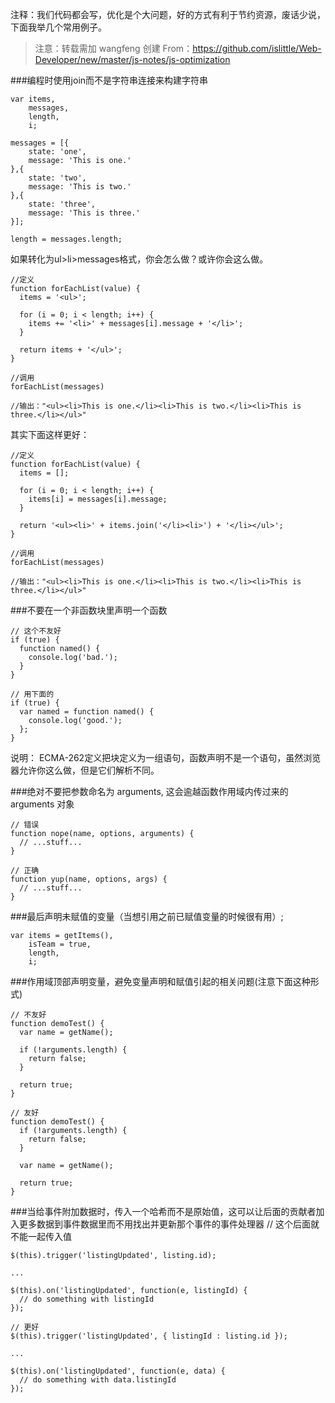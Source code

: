 
注释：我们代码都会写，优化是个大问题，好的方式有利于节约资源，废话少说，下面我举几个常用例子。

> 注意：转载需加 wangfeng 创建 From：https://github.com/islittle/Web-Developer/new/master/js-notes/js-optimization

###编程时使用join而不是字符串连接来构建字符串
```
var items,
    messages,
    length,
    i;

messages = [{
    state: 'one',
    message: 'This is one.'
},{
    state: 'two',
    message: 'This is two.'
},{
    state: 'three',
    message: 'This is three.'
}];

length = messages.length;
```
如果转化为ul>li>messages格式，你会怎么做？或许你会这么做。
```
//定义
function forEachList(value) {
  items = '<ul>';

  for (i = 0; i < length; i++) {
    items += '<li>' + messages[i].message + '</li>';
  }

  return items + '</ul>';
}

//调用
forEachList(messages)

//输出："<ul><li>This is one.</li><li>This is two.</li><li>This is three.</li></ul>"
```
其实下面这样更好：

```
//定义
function forEachList(value) {
  items = [];

  for (i = 0; i < length; i++) {
    items[i] = messages[i].message;
  }

  return '<ul><li>' + items.join('</li><li>') + '</li></ul>';
}

//调用
forEachList(messages)

//输出："<ul><li>This is one.</li><li>This is two.</li><li>This is three.</li></ul>"
```
###不要在一个非函数块里声明一个函数
```
// 这个不友好
if (true) {
  function named() {
    console.log('bad.');
  }
}

// 用下面的
if (true) {
  var named = function named() {
    console.log('good.');
  };
}
```
说明： ECMA-262定义把块定义为一组语句，函数声明不是一个语句，虽然浏览器允许你这么做，但是它们解析不同。

###绝对不要把参数命名为 arguments, 这会逾越函数作用域内传过来的 arguments 对象

```
// 错误
function nope(name, options, arguments) {
  // ...stuff...
}

// 正确
function yup(name, options, args) {
  // ...stuff...
}
```
###最后声明未赋值的变量（当想引用之前已赋值变量的时候很有用）;

```
var items = getItems(),
    isTeam = true,
    length,
    i;
```

###作用域顶部声明变量，避免变量声明和赋值引起的相关问题(注意下面这种形式)
```
// 不友好
function demoTest() {
  var name = getName();

  if (!arguments.length) {
    return false;
  }

  return true;
}

// 友好
function demoTest() {
  if (!arguments.length) {
    return false;
  }

  var name = getName();

  return true;
}
```

###当给事件附加数据时，传入一个哈希而不是原始值，这可以让后面的贡献者加入更多数据到事件数据里而不用找出并更新那个事件的事件处理器
// 这个后面就不能一起传入值
```
$(this).trigger('listingUpdated', listing.id);

...

$(this).on('listingUpdated', function(e, listingId) {
  // do something with listingId
});

// 更好
$(this).trigger('listingUpdated', { listingId : listing.id });

...

$(this).on('listingUpdated', function(e, data) {
  // do something with data.listingId
});
```
